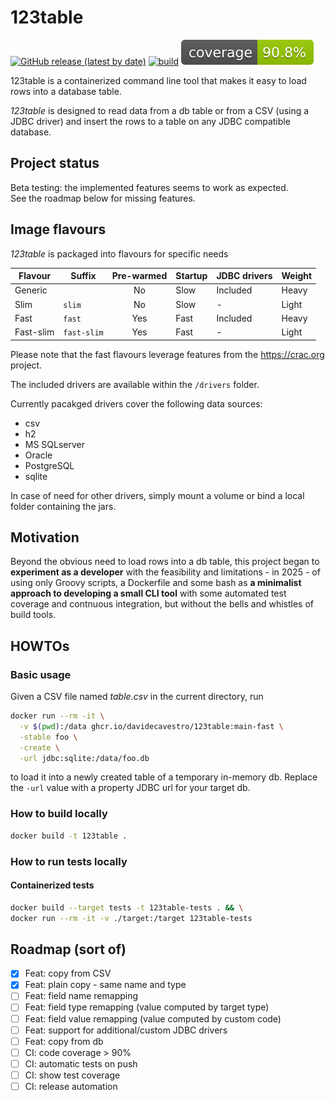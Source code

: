 # 123table

[![GitHub release (latest by date)](https://img.shields.io/github/v/release/davidecavestro/123table?logo=GitHub)](https://github.com/davidecavestro/123table/releases)
[![build](https://github.com/davidecavestro/123table/actions/workflows/build.yml/badge.svg)](https://github.com/davidecavestro/123table/actions/workflows/build.yml)
[![coverage](https://raw.githubusercontent.com/davidecavestro/123table/badges/jacoco.svg)](https://github.com/davidecavestro/123table/actions/workflows/build.yml)


123table is a containerized command line tool that makes it easy to load rows into a database table.

_123table_ is designed to read data from a db table or from a CSV (using a JDBC driver)
and insert the rows to a table on any JDBC compatible database.

## Project status

Beta testing: the implemented features seems to work as expected.
<br>
See the roadmap below for missing features.

## Image flavours

_123table_ is packaged into flavours for specific needs

| Flavour   | Suffix      | Pre-warmed | Startup | JDBC drivers | Weight |
| --------- | ----------- |:----------:| ------- | ------------ | ------ |
| Generic   |             | No         | Slow    | Included     | Heavy  |
| Slim      | `slim`      | No         | Slow    | -            | Light  |
| Fast      | `fast`      | Yes        | Fast    | Included     | Heavy  |
| Fast-slim | `fast-slim` | Yes        | Fast    | -            | Light  |


Please note that the fast flavours leverage features from the https://crac.org project.


The included drivers are available within the `/drivers` folder.

Currently pacakged drivers cover the following data sources:
- csv
- h2
- MS SQLserver
- Oracle
- PostgreSQL
- sqlite

In case of need for other drivers, simply mount a volume or bind a local
folder containing the jars.


## Motivation

Beyond the obvious need to load rows into a db table, this project began
to **experiment as a developer** with the feasibility and limitations - in
2025 - of using only Groovy scripts, a Dockerfile and some bash as **a
minimalist approach to developing a small CLI tool** with some automated
test coverage and contnuous integration, but without the bells and whistles
of build tools.


## HOWTOs


### Basic usage

Given a CSV file named _table.csv_ in the current directory, run

```bash
docker run --rm -it \
  -v $(pwd):/data ghcr.io/davidecavestro/123table:main-fast \
  -stable foo \
  -create \
  -url jdbc:sqlite:/data/foo.db
```
to load it into a newly created table of a temporary in-memory db.
Replace the `-url` value with a property JDBC url for your target db. 


### How to build locally

```bash
docker build -t 123table .
```


### How to run tests locally

#### Containerized tests

```bash
docker build --target tests -t 123table-tests . && \
docker run --rm -it -v ./target:/target 123table-tests
```

## Roadmap (sort of)

- [X] Feat: copy from CSV
- [X] Feat: plain copy - same name and type
- [ ] Feat: field name remapping
- [ ] Feat: field type remapping (value computed by target type)
- [ ] Feat: field value remapping (value computed by custom code)
- [ ] Feat: support for additional/custom JDBC drivers
- [ ] Feat: copy from db
- [ ] CI: code coverage > 90%
- [ ] CI: automatic tests on push
- [ ] CI: show test coverage
- [ ] CI: release automation
